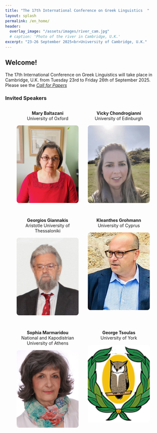 ```yaml
---
title: "The 17th International Conference on Greek Linguistics  "
layout: splash
permalink: /en_home/
header:
  overlay_image: "/assets/images/river_cam.jpg"
  # caption: 'Photo of the river in Cambridge, U.K.'
excerpt: "23-26 September 2025<br>University of Cambridge, U.K."
---
```


## Welcome!

The 17th International Conference on Greek Linguistics will take place in Cambridge, U.K. from Tuesday 23rd to Friday 26th of September 2025.
Please see the _[Call for Papers](/en_cfp/)_


### Invited Speakers

<div style="max-width: 960px; margin: 0 auto; display: flex; flex-wrap: wrap; justify-content: center; gap: 30px;">

  <div style="width: 200px; text-align: center;">
    <p><strong>Mary Baltazani</strong><br>University of Oxford</p>
    <img src="/assets/images/photo_Baltazani.jpeg"
         alt="Mary Baltazani"
         style="width: 200px; height: 250px; object-fit: cover; border-radius: 8px;">
  </div>

  <div style="width: 200px; text-align: center;">
    <p><strong>Vicky Chondrogianni</strong><br>University of Edinburgh</p>
    <img src="/assets/images/Vicky_2025.jpg"
         alt="Vicky Chondrogianni"
         style="width: 200px; height: 250px; object-fit: cover; border-radius: 8px;">
  </div>

  <div style="width: 200px; text-align: center;">
    <p><strong>Georgios Giannakis</strong><br>Aristotle University of Thessaloniki</p>
    <img src="/assets/images/G. Giannakis.png"
         alt="Georgios Giannakis"
         style="width: 200px; height: 250px; object-fit: cover; border-radius: 8px;">
  </div>

  <div style="width: 200px; text-align: center;">
    <p><strong>Kleanthes Grohmann</strong><br>University of Cyprus</p>
    <img src="/assets/images/KKG_1.jpg"
         alt="Kleanthes Grohmann"
         style="width: 200px; height: 250px; object-fit: cover; border-radius: 8px;">
  </div>

  <div style="width: 200px; text-align: center;">
    <p><strong>Sophia Marmaridou</strong><br>National and Kapodistrian University of Athens</p>
    <img src="/assets/images/Marmaridou_2024_photo.jpg"
         alt="Sophia Marmaridou"
         style="width: 200px; height: 250px; object-fit: cover; border-radius: 8px;">
  </div>

  <div style="width: 200px; text-align: center;">
    <p><strong>George Tsoulas</strong><br>University of York</p>
    <img src="/assets/images/logo_owl_icon.png"
         alt="George Tsoulas"
         style="width: 200px; height: 250px; object-fit: cover; border-radius: 8px;">
  </div>

</div>
